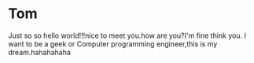# Tom
Just so so
hello world!!!nice to meet you.how are you?I'm fine think you.
I want to be a geek or Computer programming engineer,this is my dream.hahahahaha 
